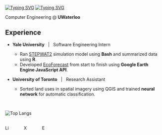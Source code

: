 [![Typing SVG](https://readme-typing-svg.demolab.com?font=Poppins&weight=600&size=25&pause=1000&color=F7F7F7&vCenter=true&width=430&height=40&lines=Harley+Zhang)](https://git.io/typing-svg#gh-dark-mode-only)
[![Typing SVG](https://readme-typing-svg.demolab.com?font=Poppins&weight=600&size=25&pause=1000&color=000000&vCenter=true&width=430&height=40&lines=Harley+Zhang)](https://git.io/typing-svg#gh-light-mode-only)

Computer Engineering @ **UWaterloo**

## Experience
- **Yale University** &nbsp; | &nbsp; Software Engineering Intern
  - Ran [STEPWAT2](https://github.com/DrylandEcology/STEPWAT2) simulation model using **Bash** and summarized data using **R**.
  - Developed [EcoForecast](https://ecoforecast.info/) from start to finish using **Google Earth Engine JavaScript API**.

- **University of Toronto** &nbsp; | &nbsp; Research Assistant
  - Sorted land uses in spatial imagery using QGIS and trained **neural network** for automatic classification.

<br/>

![Top Langs](https://github-readme-stats.vercel.app/api/top-langs/?username=anuraghazra&layout=compact&theme=github_dark_dimmed)

<br/>

<a href="https://www.linkedin.com/in/harley-zhang" target="_blank">
  <img align="left" alt="LinkedIn" width="17px" style="padding-right:40px;" src="https://img.icons8.com/?size=100&id=8808&format=png&color=ffffff" />
</a>
<a href="https://x.com/HarleyZhang06" target="_blank">
  <img align="left" alt="X" width="16px" style="padding-right:40px;" src="https://img.icons8.com/?size=100&id=fJp7hepMryiw&format=png&color=ffffff" />
</a>
<a href="mailto:h333zhan@uwaterloo.ca" target="_blank">
  <img align="left" alt="Email" width="17px" style="padding-right:40px;" src="https://img.icons8.com/?size=100&id=86875&format=png&color=ffffff" />
</a>
